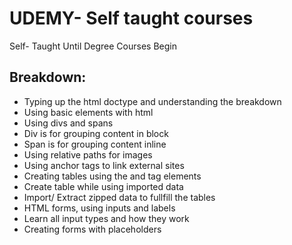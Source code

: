 # UDEMY- Self taught courses
Self- Taught Until Degree Courses Begin

## Breakdown:
* Typing up the html doctype and understanding the breakdown
* Using basic elements with html
* Using divs and spans
* Div is for grouping content in block
* Span is for grouping content inline
* Using relative paths for images
* Using anchor tags to link external sites
* Creating tables using the <table> and <tr> tag elements
* Create table while using imported data
* Import/ Extract zipped data to fullfill the tables
* HTML forms, using inputs and labels
* Learn all input types and how they work
* Creating forms with placeholders
